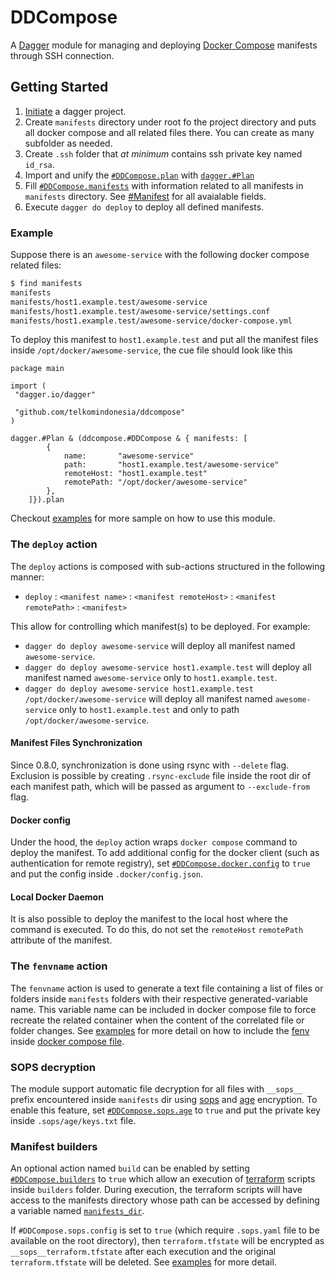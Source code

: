 # DDCompose

A [Dagger](https://dagger.io/) module for managing and deploying [Docker Compose](https://docs.docker.com/compose/) manifests through SSH connection.

## Getting Started

1. [Initiate](https://docs.dagger.io/1239/making-reusable-package#create-the-base-dagger-project) a dagger project.
1. Create `manifests` directory under root fo the project directory and puts all docker compose and all related files there. You can create as many subfolder as needed.
1. Create `.ssh` folder that _at minimum_ contains ssh private key named `id_rsa`.
1. Import and unify the [`#DDCompose.plan`](./ddcompose.cue#L15) with [`dagger.#Plan`](https://docs.dagger.io/1202/plan)
1. Fill [`#DDCompose.manifests`](./ddcompose.cue#L8) with information related to all manifests in `manifests` directory. See [#Manifest](./input.cue#L8) for all avaialable fields.
1. Execute `dagger do deploy` to deploy all defined manifests.

### Example

Suppose there is an `awesome-service` with the following docker compose related files:

```bash
$ find manifests 
manifests
manifests/host1.example.test/awesome-service
manifests/host1.example.test/awesome-service/settings.conf
manifests/host1.example.test/awesome-service/docker-compose.yml
```

To deploy this manifest to `host1.example.test` and put all the manifest files inside `/opt/docker/awesome-service`, the cue file should look like this

```cue
package main

import (
 "dagger.io/dagger"

 "github.com/telkomindonesia/ddcompose"
)

dagger.#Plan & (ddcompose.#DDCompose & { manifests: [
        {   
            name:       "awesome-service"
            path:       "host1.example.test/awesome-service"
            remoteHost: "host1.example.test"
            remotePath: "/opt/docker/awesome-service"
        },
    ]}).plan
```

Checkout [examples](./examples/) for more sample on how to use this module.

### The `deploy` action

The `deploy` actions is composed with sub-actions structured in the following manner:

- `deploy` : `<manifest name>` : `<manifest remoteHost>` : `<manifest remotePath>` : `<manifest>`

This allow for controlling which manifest(s) to be deployed. For example:

- `dagger do deploy awesome-service` will deploy all manifest named `awesome-service`.
- `dagger do deploy awesome-service host1.example.test` will deploy all manifest named `awesome-service` only to `host1.example.test`.
- `dagger do deploy awesome-service host1.example.test /opt/docker/awesome-service` will deploy all manifest named `awesome-service` only to `host1.example.test` and only to path `/opt/docker/awesome-service`.

#### Manifest Files Synchronization

Since 0.8.0, synchronization is done using rsync with `--delete` flag. Exclusion is possible by creating `.rsync-exclude` file inside the root dir of each manifest path, which will be passed as argument to `--exclude-from` flag.

#### Docker config

Under the hood, the `deploy` action wraps `docker compose` command to deploy the manifest. To add additional config for the docker client (such as authentication for remote registry), set [`#DDCompose.docker.config`](/ddcompose.cue#14) to `true` and put the config inside `.docker/config.json`.

#### Local Docker Daemon

It is also possible to deploy the manifest to the local host where the command is executed. To do this, do not set the `remoteHost` `remotePath` attribute of the manifest.

### The `fenvname` action

The `fenvname` action is used to generate a text file containing a list of files or folders inside `manifests` folders with their respective generated-variable name. This variable name can be included in docker compose file to force recreate the related container when the content of the correlated file or folder changes. See [examples](./examples/simple-with-builders/manifests/service/) for more detail on how to include the [fenv](./examples/simple-with-builders/_output/fenv.txt) inside [docker compose file](./examples/simple-with-builders/manifests/service/docker-compose.yml#L6).

### SOPS decryption

The module support automatic file decryption for all files with `__sops__` prefix encountered inside `manifests` dir using [sops](https://github.com/mozilla/sops) and [age](https://github.com/FiloSottile/age) encryption. To enable this feature, set [`#DDCompose.sops.age`](./ddcompose.cue#L11) to `true` and put the private key inside `.sops/age/keys.txt` file.

### Manifest builders

An optional action named `build` can be enabled by setting [`#DDCompose.builders`](./ddcompose.cue#L13) to `true` which allow an execution of [terraform](https://github.com/hashicorp/terraform) scripts inside `builders` folder. During execution, the terraform scripts will have access to the manifests directory whose path can be accessed by defining a variable named [`manifests_dir`](./terraform.cue#L75).

If `#DDCompose.sops.config` is set to `true` (which require `.sops.yaml` file to be available on the root directory), then `terraform.tfstate` will be encrypted as `__sops__terraform.tfstate` after each execution and the original `terraform.tfstate` will be deleted. See [examples](./examples/simple-with-builders/builders/) for more detail.
